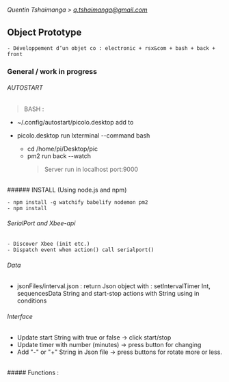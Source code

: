 
###### Quentin Tshaimanga > q.tshaimanga@gmail.com
## Object Prototype

    - Développement d’un objet co : electronic + rsx&com + bash + back + front

### General / work in progress

###### AUTOSTART

  > BASH :
  - ~/.config/autostart/picolo.desktop add to

  - picolo.desktop run lxterminal --command bash
      - cd /home/pi/Desktop/pic
      - pm2 run back --watch
        > Server run in localhost port:9000

<br>
###### INSTALL (Using node.js and npm)

    - npm install -g watchify babelify nodemon pm2
    - npm install

###### SerialPort and Xbee-api
    - Discover Xbee (init etc.)
    - Dispatch event when action() call serialport()


###### Data
  - jsonFiles/interval.json : return Json object with : setIntervalTimer Int, sequencesData String and start-stop actions with String using in conditions


###### Interface
  - Update start String with true or false -> click start/stop
  - Update timer with number (minutes) -> press button for changing
  - Add "-" or "+" String in Json file -> press buttons for rotate more or less.

<br>
##### Functions :
